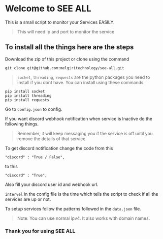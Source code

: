 # Welcome to SEE ALL

This is a small script to monitor your Services EASILY.

> This will need ip and port to monitor the service

## To install all the things here are the steps

Download the zip of this project or clone using the command
```
git clone git@github.com:melgiritechnology/see-all.git
```

> `socket`, `threading`, `requests` are the python packages you need to install if you dont have. You can install using these commands

```
pip install socket
pip install threading
pip install requests
```

Go to `config.json` to config.

If you want discord webhook notification when service is Inactive do the following things.

> Remember, it will keep messaging you if the service is off until you remove the details of that service.

To get discord notification change the code from this

```
"discord" : "True / False",
```
to this

```
"discord" : "True",
```

Also fill your discord user id and webhook url.

`intervel` in the config file is the time which tells the script to check if all the services are up or not.

To setup services follow the patterns followed in the `data.json` file.

> Note: You can use normal ipv4. It also works with domain names.

### Thank you for using SEE ALL